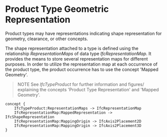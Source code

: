Product Type Geometric Representation
=====================================

Product types may have representations indicating shape representation for geometry, clearance, or other concepts.

The shape representation attached to a type is defined using the relationship _RepresentationMaps_ of data type _IfcRepresentationMap_. It provides the means to store several representation maps for different purposes. In order to utilize the representation map at each occurrence of the product type, the product occurrence has to use the concept 'Mapped Geometry'.

> NOTE  See _IfcTypeProduct_ for further information and figures/ explaining the concepts 'Product Type Representation' and 'Mapped Geometry'.

```
concept {
    IfcTypeProduct:RepresentationMaps -> IfcRepresentationMap
    IfcRepresentationMap:MappedRepresentation -> IfcShapeRepresentation
    IfcRepresentationMap:MappingOrigin -> IfcAxis2Placement2D
    IfcRepresentationMap:MappingOrigin -> IfcAxis2Placement3D
}
```
